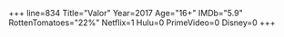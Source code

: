 +++
line=834
Title="Valor"
Year=2017
Age="16+"
IMDb="5.9"
RottenTomatoes="22%"
Netflix=1
Hulu=0
PrimeVideo=0
Disney=0
+++

